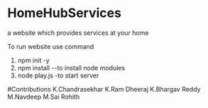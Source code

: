 # HomeHubServices
 a website which provides services at your home

To run website use command
1) npm init -y 
2) npm install --to install node modules
3) node play.js -to start server     

#Contributions
K.Chandrasekhar
K.Ram Dheeraj
K.Bhargav Reddy
M.Navdeep
M.Sai Rohith
